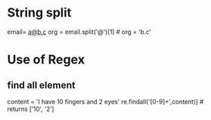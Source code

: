 # String split

  email= a@b.c
  org = email.split('@')[1] # org = 'b.c'
  
# Use of Regex

## find all element
  content = 'I have 10 fingers and 2 eyes'
  re.findall('[0-9]+',content)] # returns ['10', '2']
  